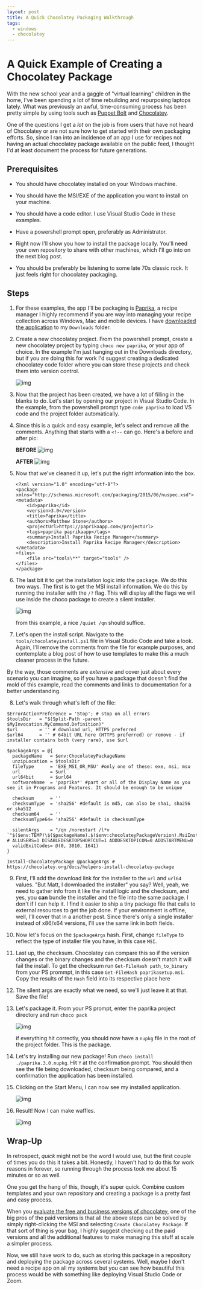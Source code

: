 ```yaml
---
layout: post
title: A Quick Chocolatey Packaging Walkthrough
tags:
  - windows
  - chocolatey
---
```


# A Quick Example of Creating a Chocolatey Package

With the new school year and a gaggle of "virtual learning" children in the home, I've been spending a lot of time rebuilding and repurposing laptops lately. What was previously an awful, time-consuming process has been pretty simple by using tools such as [Puppet Bolt](https://www.puppet.com/bolt) and [Chocolatey](https://chocolatey.org).

One of the questions I get a *lot* on the job is from users that have not heard of Chocolatey or are not sure how to get started with their own packaging efforts. So, since I ran into an incidence of an app I use for recipes not having an actual chocolatey package available on the public feed, I thought I'd at least document the process for future generations.

## Prerequisites
  
  - You should have chocolatey installed on your Windows machine.

  - You should have the MSI/EXE of the application you want to install on your machine.

  - You should have a code editor. I use Visual Studio Code in these examples.

  - Have a powershell prompt open, preferably as Administrator.

  - Right now I'll show you how to install the package locally. You'll need your own repository to share with other machines, which I'll go into on the next blog post.

  - You should be preferably be listening to some late 70s classic rock. It just feels right for chocolatey packaging.


## Steps 

1. For these examples, the app I'll be packaging is [Paprika](https://www.paprikaapp.com/), a recipe manager I highly recommend if you are way into managing your recipe collection across Windows, Mac and mobile devices. I have [downloaded the application](https://www.paprikaapp.com/downloads/windows/latest/PaprikaSetup.msi) to my `Downloads` folder.

2. Create a new chocolatey project. From the powershell prompt, create a new chocolatey project by typing `choco new paprika`, or your app of choice. In the example I'm just hanging out in the Downloads directory, but if you are doing this for work I'd suggest creating a dedicated chocolatey code folder where you can store these projects and check them into version control.

    ![img](/img/2020-09-27-a-quick-chocolatey-packaging-walkthrough/quick-choco-pkg-00.jpg)

3. Now that the project has been created, we have a lot of filling in the blanks to do. Let's start by opening our project in Visual Studio Code. In the example, from the powershell prompt type `code paprika` to load VS code and the project folder automatically.

4. Since this is a quick and easy example, let's select and remove all the comments. Anything that starts with a `<!--` can go. Here's a before and after pic:

    **BEFORE**
    ![img](/img/2020-09-27-a-quick-chocolatey-packaging-walkthrough/quick-choco-pkg-02.jpg)

    **AFTER**
    ![img](/img/2020-09-27-a-quick-chocolatey-packaging-walkthrough/quick-choco-pkg-03.jpg)

5. Now that we've cleaned it up, let's put the right information into the box.
    ```
    <?xml version="1.0" encoding="utf-8"?>
    <package xmlns="http://schemas.microsoft.com/packaging/2015/06/nuspec.xsd">
    <metadata>
        <id>paprika</id>
        <version>3.0</version>
        <title>Paprika</title>
        <authors>Matthew Stone</authors>
        <projectUrl>https://paprikaapp.com</projectUrl>
        <tags>paprika paprikaapp</tags>
        <summary>Install Paprika Recipe Manager</summary>
        <description>Install Paprika Recipe Manager</description>
    </metadata>
    <files>
        <file src="tools\**" target="tools" />
    </files>
    </package>
    ```

6. The last bit it to get the installation logic into the package. We do this two ways. The first is to get the MSI install information. We do this by running the installer with the `/?` flag. This will display all the flags we will use inside the choco package to create a silent installer.

    ![img](/img/2020-09-27-a-quick-chocolatey-packaging-walkthrough/quick-choco-pkg-01.jpg)

    from this example, a nice `/quiet /qn` should suffice.

7. Let's open the install script. Navigate to the `tools/chocolateyinstall.ps1` file in Visual Studio Code and take a look. Again, I'll remove the comments from the file for example purposes, and contemplate a blog post of how to use templates to make this a much cleaner process in the future.

By the way, those comments are *extensive* and cover just about every scenario you can imagine, so if you have a package that doesn't find the mold of this example, read the comments and links to documentation for a better understanding.

8. Let's walk through what's left of the file:

```
$ErrorActionPreference = 'Stop'; # stop on all errors
$toolsDir   = "$(Split-Path -parent $MyInvocation.MyCommand.Definition)"
$url        = '' # download url, HTTPS preferred
$url64      = '' # 64bit URL here (HTTPS preferred) or remove - if installer contains both (very rare), use $url

$packageArgs = @{
  packageName   = $env:ChocolateyPackageName
  unzipLocation = $toolsDir
  fileType      = 'EXE_MSI_OR_MSU' #only one of these: exe, msi, msu
  url           = $url
  url64bit      = $url64
  softwareName  = 'paprika*' #part or all of the Display Name as you see it in Programs and Features. It should be enough to be unique

  checksum      = ''
  checksumType  = 'sha256' #default is md5, can also be sha1, sha256 or sha512
  checksum64    = ''
  checksumType64= 'sha256' #default is checksumType

  silentArgs    = "/qn /norestart /l*v `"$($env:TEMP)\$($packageName).$($env:chocolateyPackageVersion).MsiInstall.log`"" # ALLUSERS=1 DISABLEDESKTOPSHORTCUT=1 ADDDESKTOPICON=0 ADDSTARTMENU=0
  validExitCodes= @(0, 3010, 1641)
}

Install-ChocolateyPackage @packageArgs # https://chocolatey.org/docs/helpers-install-chocolatey-package
```

9. First, I'll add the download link for the installer to the `url` and `url64` values. "But Matt, I downloaded the installer" you say? Well, yeah, we need to gather info from it like the install logic and the checksum, and yes, you **can** bundle the installer and the file into the same package. I don't if I can help it. I find it easier to ship a tiny package file that calls to external resources to get the job done. If your environment is offline, well, I'll cover that in a another post. Since there's only a single installer instead of x86/x64 versions, I'll use the same link in both fields.

10. Now let's focus on the `$packageArgs` hash. First, change `fileType` to reflect the type of installer file you have, in this case `MSI`.

11. Last up, the checksum. Chocolatey can compare this so if the version changes or the binary changes and the checksum doesn't match it will fail the install. To get the checksum run `Get-FileHash path_to_binary` from your PS prommpt, in this case `Get-FileHash paprikasetup.msi`. Copy the results of the `Hash` field into its respective place here

12. The silent args are exactly what we need, so we'll just leave it at that. Save the file!

13. Let's package it. From your PS prompt, enter the paprika project directory and run `choco pack`

    ![img](/img/2020-09-27-a-quick-chocolatey-packaging-walkthrough/quick-choco-pkg-04.jpg)

    if everything hit correctly, you should now have a `nupkg` file in the root of the project folder. This is the package.

14. Let's try installing our new package! Run `choco install ./paprika.3.0.nupkg`. Hit `Y` at the confirmation prompt. You should then see the file being downloaded, checksum being compared, and a confirmation the application has been installed.

15. Clicking on the Start Menu, I can now see my installed application.

    ![img](/img/2020-09-27-a-quick-chocolatey-packaging-walkthrough/quick-choco-pkg-05.jpg)

16. Result! Now I can make waffles.

    ![img](/img/2020-09-27-a-quick-chocolatey-packaging-walkthrough/quick-choco-pkg-06.jpg)

## Wrap-Up

In retrospect, *quick* might not be the word I would use, but the first couple of times you do this it takes a bit. Honestly, I haven't had to do this for work reasons in forever, so running through the process took me about 15 minutes or so as well. 

One you get the hang of this, though, it's super quick. Combine custom templates and your own repository and creating a package is a pretty fast and easy process.

When you [evaluate the free and business versions of chocolatey](https://chocolatey.org/compare), one of the big pros of the paid versions is that all the above steps can be solved by simply right-clicking the MSI and selecting `Create Chocolatey Package`. If that sort of thing is your bag, I highly suggest checking out the paid versions and all the additional features to make managing this stuff at scale a simpler process.

Now, we still have work to do, such as storing this package in a repository and deploying the package across several systems. Well, maybe I don't need a recipe app on all my systems but you can see how beautiful this process would be with something like deploying Visual Studio Code or Zoom.